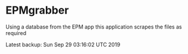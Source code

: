 # EPMgrabber
Using a database from the EPM app this application scrapes the files as required


Latest backup: Sun Sep 29 03:16:02 UTC 2019
